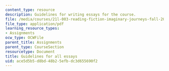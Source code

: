 ```yaml
---
content_type: resource
description: Guidelines for writing essays for the course.
file: /media/courses/21l-003-reading-fiction-imaginary-journeys-fall-2015/ace5d5b5d8bd48b25efbdc3d655690f2_MIT21L_003F15_GuidelinesEs.pdf
file_type: application/pdf
learning_resource_types:
- Assignments
ocw_type: OCWFile
parent_title: Assignments
parent_type: CourseSection
resourcetype: Document
title: Guidelines for all essays
uid: ace5d5b5-d8bd-48b2-5efb-dc3d655690f2
---
```

